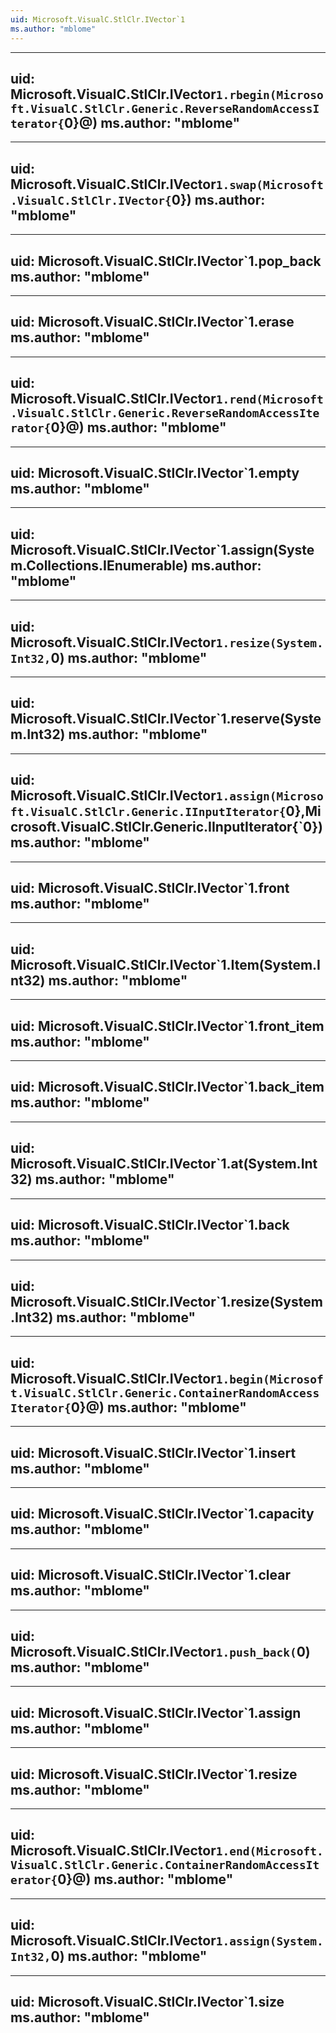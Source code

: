 ```yaml
---
uid: Microsoft.VisualC.StlClr.IVector`1
ms.author: "mblome"
---
```


---
uid: Microsoft.VisualC.StlClr.IVector`1.rbegin(Microsoft.VisualC.StlClr.Generic.ReverseRandomAccessIterator{`0}@)
ms.author: "mblome"
---

---
uid: Microsoft.VisualC.StlClr.IVector`1.swap(Microsoft.VisualC.StlClr.IVector{`0})
ms.author: "mblome"
---

---
uid: Microsoft.VisualC.StlClr.IVector`1.pop_back
ms.author: "mblome"
---

---
uid: Microsoft.VisualC.StlClr.IVector`1.erase
ms.author: "mblome"
---

---
uid: Microsoft.VisualC.StlClr.IVector`1.rend(Microsoft.VisualC.StlClr.Generic.ReverseRandomAccessIterator{`0}@)
ms.author: "mblome"
---

---
uid: Microsoft.VisualC.StlClr.IVector`1.empty
ms.author: "mblome"
---

---
uid: Microsoft.VisualC.StlClr.IVector`1.assign(System.Collections.IEnumerable)
ms.author: "mblome"
---

---
uid: Microsoft.VisualC.StlClr.IVector`1.resize(System.Int32,`0)
ms.author: "mblome"
---

---
uid: Microsoft.VisualC.StlClr.IVector`1.reserve(System.Int32)
ms.author: "mblome"
---

---
uid: Microsoft.VisualC.StlClr.IVector`1.assign(Microsoft.VisualC.StlClr.Generic.IInputIterator{`0},Microsoft.VisualC.StlClr.Generic.IInputIterator{`0})
ms.author: "mblome"
---

---
uid: Microsoft.VisualC.StlClr.IVector`1.front
ms.author: "mblome"
---

---
uid: Microsoft.VisualC.StlClr.IVector`1.Item(System.Int32)
ms.author: "mblome"
---

---
uid: Microsoft.VisualC.StlClr.IVector`1.front_item
ms.author: "mblome"
---

---
uid: Microsoft.VisualC.StlClr.IVector`1.back_item
ms.author: "mblome"
---

---
uid: Microsoft.VisualC.StlClr.IVector`1.at(System.Int32)
ms.author: "mblome"
---

---
uid: Microsoft.VisualC.StlClr.IVector`1.back
ms.author: "mblome"
---

---
uid: Microsoft.VisualC.StlClr.IVector`1.resize(System.Int32)
ms.author: "mblome"
---

---
uid: Microsoft.VisualC.StlClr.IVector`1.begin(Microsoft.VisualC.StlClr.Generic.ContainerRandomAccessIterator{`0}@)
ms.author: "mblome"
---

---
uid: Microsoft.VisualC.StlClr.IVector`1.insert
ms.author: "mblome"
---

---
uid: Microsoft.VisualC.StlClr.IVector`1.capacity
ms.author: "mblome"
---

---
uid: Microsoft.VisualC.StlClr.IVector`1.clear
ms.author: "mblome"
---

---
uid: Microsoft.VisualC.StlClr.IVector`1.push_back(`0)
ms.author: "mblome"
---

---
uid: Microsoft.VisualC.StlClr.IVector`1.assign
ms.author: "mblome"
---

---
uid: Microsoft.VisualC.StlClr.IVector`1.resize
ms.author: "mblome"
---

---
uid: Microsoft.VisualC.StlClr.IVector`1.end(Microsoft.VisualC.StlClr.Generic.ContainerRandomAccessIterator{`0}@)
ms.author: "mblome"
---

---
uid: Microsoft.VisualC.StlClr.IVector`1.assign(System.Int32,`0)
ms.author: "mblome"
---

---
uid: Microsoft.VisualC.StlClr.IVector`1.size
ms.author: "mblome"
---
